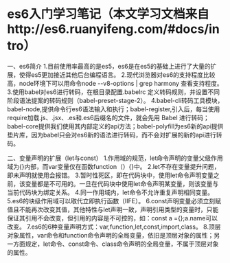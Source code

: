 # es6入门学习笔记（本文学习文档来自http://es6.ruanyifeng.com/#docs/intro）

一、es6简介
	1.目前使用率最高的是es5，es6是在es5的基础上进行了大量的扩展，使得es5更加接近其他后台编程语言。
	2.现代浏览器对es6的支持程度比较高，node环境下可以用命令node --v8-options | grep harmony 查看支持程度。
	3.使用babel对es6进行转码，在根目录配置.babelrc 定义转码规则，并设置不同阶段语法提案的转码规则（babel-preset-stage-2）。
	4.babel-cli转码工具模块，babel-node,提供命令行es6语法输入和执行；babel-register,引入后，每当使用require加载.js、.jsx、.es和.es6后缀名的文件，就会先用 Babel 进行转码；babel-core提供我们使用其内部定义的api方法；babel-polyfill为es6新的api提供垫片库，因为babel只会对es6新的语法进行转码，而不会对扩展的新的api进行转码。

二、变量声明的扩展（let与const）
	1.作用域的规范，let命令声明的变量父级作用域为{}内部，而var变量仅在函数function（）{}中。
	2.let不存在变量提升问题，即未声明就使用会报错。
	3.暂时性死区，即在代码块中，使用let命令声明变量之前，该变量都是不可用的。一旦在代码块中使用let命令声明某变量，则该变量与当前代码块为绑定关系。
	4.同一作用域内，let命令不允许重复声明相同变量。
	5.es6的块级作用域可以取代立即执行函数（IIFE）。
	6.const声明变量必须立刻赋值且不能再次改变其值，其他特性与let声明一致，声明引用类型的变量时，只能保证其引用不会改变，但引用的内容是不可控的，如：const a ={};a.name可以改变。
	7.es6的6种变量声明方式：var,function,let,const,import,class。
	8.顶层对象属性，var命令和function命令声明的全局变量，依旧是顶层对象的属性；另一方面规定，let命令、const命令、class命令声明的全局变量，不属于顶层对象的属性。
	

	
